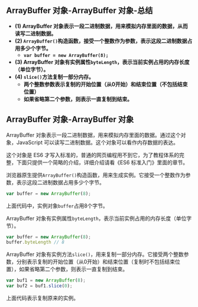 ## ArrayBuffer 对象-ArrayBuffer 对象-总结

- **(1) ArrayBuffer 对象表示一段二进制数据，用来模拟内存里面的数据，从而读写二进制数据。**
- **(2) `ArrayBuffer()`构造函数，接受一个整数作为参数，表示这段二进制数据占用多少个字节。**
  - **`var buffer = new ArrayBuffer(8);`**
- **(3) ArrayBuffer 对象有实例属性`byteLength`，表示当前实例占用的内存长度（单位字节）。**
- **(4) `slice()`方法复制一部分内存。**
  - **两个整数参数表示复制的开始位置（从0开始）和结束位置（不包括结束位置）**
  - **如果省略第二个参数，则表示一直复制到结束。**

## ArrayBuffer 对象-ArrayBuffer 对象

ArrayBuffer 对象表示一段二进制数据，用来模拟内存里面的数据。通过这个对象，JavaScript 可以读写二进制数据。这个对象可以看作内存数据的表达。

这个对象是 ES6 才写入标准的，普通的网页编程用不到它，为了教程体系的完整，下面只提供一个简略的介绍，详细介绍请看《ES6 标准入门》里面的章节。

浏览器原生提供`ArrayBuffer()`构造函数，用来生成实例。它接受一个整数作为参数，表示这段二进制数据占用多少个字节。

```javascript
var buffer = new ArrayBuffer(8);
```

上面代码中，实例对象`buffer`占用8个字节。

ArrayBuffer 对象有实例属性`byteLength`，表示当前实例占用的内存长度（单位字节）。

```javascript
var buffer = new ArrayBuffer(8);
buffer.byteLength // 8
```

ArrayBuffer 对象有实例方法`slice()`，用来复制一部分内存。它接受两个整数参数，分别表示复制的开始位置（从0开始）和结束位置（复制时不包括结束位置），如果省略第二个参数，则表示一直复制到结束。

```javascript
var buf1 = new ArrayBuffer(8);
var buf2 = buf1.slice(0);
```

上面代码表示复制原来的实例。
